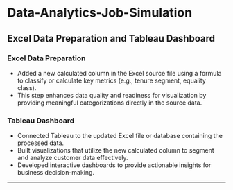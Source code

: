 # Data-Analytics-Job-Simulation

## Excel Data Preparation and Tableau Dashboard

### Excel Data Preparation

- Added a new calculated column in the Excel source file using a formula to classify or calculate key metrics (e.g., tenure segment, equality class).
- This step enhances data quality and readiness for visualization by providing meaningful categorizations directly in the source data.

### Tableau Dashboard

- Connected Tableau to the updated Excel file or database containing the processed data.
- Built visualizations that utilize the new calculated column to segment and analyze customer data effectively.
- Developed interactive dashboards to provide actionable insights for business decision-making.

---
